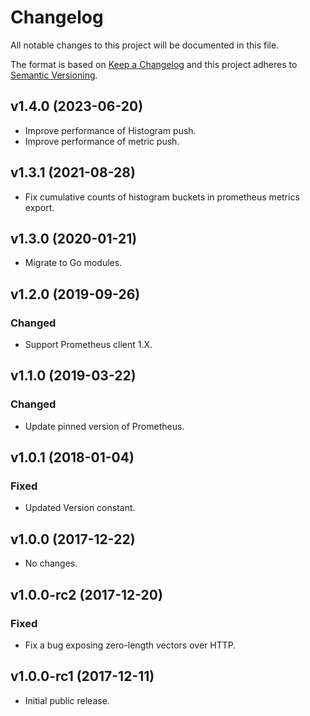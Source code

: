 # Changelog
All notable changes to this project will be documented in this file.

The format is based on [Keep a Changelog](http://keepachangelog.com/en/1.0.0/)
and this project adheres to [Semantic Versioning](http://semver.org/spec/v2.0.0.html).

## v1.4.0 (2023-06-20)
- Improve performance of Histogram push.
- Improve performance of metric push.

## v1.3.1 (2021-08-28)
- Fix cumulative counts of histogram buckets in prometheus metrics export.

## v1.3.0 (2020-01-21)
- Migrate to Go modules.

## v1.2.0 (2019-09-26)
### Changed
- Support Prometheus client 1.X.

## v1.1.0 (2019-03-22)
### Changed
- Update pinned version of Prometheus.

## v1.0.1 (2018-01-04)
### Fixed
- Updated Version constant.

## v1.0.0 (2017-12-22)
- No changes.

## v1.0.0-rc2 (2017-12-20)
### Fixed
- Fix a bug exposing zero-length vectors over HTTP.

## v1.0.0-rc1 (2017-12-11)
- Initial public release.
